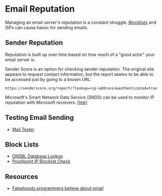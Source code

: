 # Email Reputation

Managing an email server's reputation is a constant struggle.
[Blocklists](devops/blocklists.md) and ISPs can cause havoc for sending emails.

## Sender Reputation

Reputation is built up over time based on how much of a "good actor" your email
server is.

Sender Score is an option for checking sender reputation. The original site
appears to request contact information, but the report seems to be able to be
accessed just by going to a known URL:

    https://senderscore.org/report/?lookup=<ip-address>&authenticated=true

Microsoft's Smart Network Data Service (SNDS) can be used to monitor IP
reputation with Microsoft receivers.
[[link]](https://sendersupport.olc.protection.outlook.com/snds/index.aspx)

## Testing Email Sending

- [Mail Tester](https://www.mail-tester.com)

## Block Lists

- [DNSBL Database Lookup](https://www.dnsbl.info/dnsbl-database-check.php)
- [Proofpoint IP Blocklist Check](https://ipcheck.proofpoint.com/)

## Resources

- [Falsehoods programmers believe about email](https://beesbuzz.biz/code/439-Falsehoods-programmers-believe-about-email)
